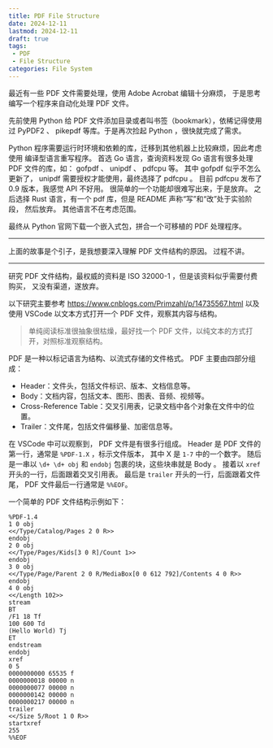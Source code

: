 ```yaml
---
title: PDF File Structure
date: 2024-12-11
lastmod: 2024-12-11
draft: true
tags:
 - PDF
 - File Structure
categories: File System
---
```


最近有一些 PDF 文件需要处理，使用 Adobe Acrobat 编辑十分麻烦，
于是思考编写一个程序来自动化处理 PDF 文件。

先前使用 Python 给 PDF 文件添加目录或者叫书签（bookmark），依稀记得使用过
PyPDF2 、 pikepdf 等库。于是再次捡起 Python ，很快就完成了需求。

Python 程序需要运行时环境和依赖的库，迁移到其他机器上比较麻烦，因此考虑使用
编译型语言重写程序。
首选 Go 语言，查询资料发现 Go 语言有很多处理 PDF 文件的库，如：
gofpdf 、 unipdf 、 pdfcpu 等。
其中 gofpdf 似乎不怎么更新了， unipdf 需要授权才能使用，最终选择了 pdfcpu 。
目前 pdfcpu 发布了 0.9 版本，我感觉 API 不好用。
很简单的一个功能却很难写出来，于是放弃。
之后选择 Rust 语言，有一个 pdf 库，但是 README 声称“写”和“改”处于实验阶段，
然后放弃。
其他语言不在考虑范围。

最终从 Python 官网下载一个嵌入式包，拼合一个可移植的 PDF 处理程序。

---

上面的故事是个引子，是我想要深入理解 PDF 文件结构的原因。
过程不讲。

---

研究 PDF 文件结构，最权威的资料是 ISO 32000-1 ，但是该资料似乎需要付费购买，
又没有渠道，遂放弃。

以下研究主要参考 <https://www.cnblogs.com/Primzahl/p/14735567.html>
以及使用 VSCode 以文本方式打开一个 PDF 文件，观察其内容与结构。

> 单纯阅读标准很抽象很枯燥，最好找一个 PDF 文件，以纯文本的方式打开，对照标准观察结构。

PDF 是一种以标记语言为结构、以流式存储的文件格式。
PDF 主要由四部分组成：

- Header：文件头，包括文件标识、版本、文档信息等。
- Body：文档内容，包括文本、图形、图表、音频、视频等。
- Cross-Reference Table：交叉引用表，记录文档中各个对象在文件中的位置。
- Trailer：文件尾，包括文件偏移量、加密信息等。

在 VSCode 中可以观察到， PDF 文件是有很多行组成。
Header 是 PDF 文件的第一行，通常是 `%PDF-1.X` ，标示文件版本，
其中 X 是 `1-7` 中的一个数字。
随后是一串以 `\d+ \d+ obj` 和 `endobj` 包裹的块，这些块串就是 Body 。
接着以 `xref` 开头的一行，后面跟着交叉引用表。
最后是 `trailer` 开头的一行，后面跟着文件尾， PDF 文件最后一行通常是 `%%EOF`。

一个简单的 PDF 文件结构示例如下：

```
%PDF-1.4
1 0 obj
<</Type/Catalog/Pages 2 0 R>>
endobj
2 0 obj
<</Type/Pages/Kids[3 0 R]/Count 1>>
endobj
3 0 obj
<</Type/Page/Parent 2 0 R/MediaBox[0 0 612 792]/Contents 4 0 R>>
endobj
4 0 obj
<</Length 102>>
stream
BT
/F1 18 Tf
100 600 Td
(Hello World) Tj
ET
endstream
endobj
xref
0 5
0000000000 65535 f
0000000018 00000 n
0000000077 00000 n
0000000142 00000 n
0000000217 00000 n
trailer
<</Size 5/Root 1 0 R>>
startxref
255
%%EOF
```
